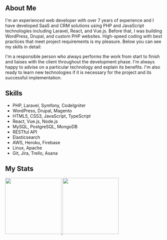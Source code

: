 ## About Me
 
I'm an experienced web developer with over 7 years of experience and I have developed SaaS and CRM solutions using PHP and JavaScript technologies including Laravel, React, and Vue.js. Before that, I was building WordPress, Drupal, and custom PHP websites. High-speed coding with best practices that meet project requirements is my pleasure. Below you can see my skills in detail:

I'm a responsible person who always performs the work from start to finish and liaises with the client throughout the development phase. I'm always happy to advise on a particular technology and explain its benefits. I'm also ready to learn new technologies if it is necessary for the project and its successful implementation.

## Skills

- PHP, Laravel, Symfony, CodeIgniter
- WordPress, Drupal, Magento
- HTML5, CSS3, JavaScript, TypeScript
- React, Vue.js, Node.js
- MySQL, PostgreSQL, MongoDB
- RESTful API
- Elasticsearch
- AWS, Heroku, Firebase
- Linux, Apache
- Git, Jira, Trello, Asana

## My Stats

<p>
<a href="https://github.com/lukesmith3091">
  <img height="180em" src="https://github-readme-stats-eight-theta.vercel.app/api?username=smiledev1230&show_icons=true&theme=algolia&include_all_commits=true&count_private=true"/>
  <img height="180em" src="https://github-readme-stats-eight-theta.vercel.app/api/top-langs/?username=lukesmith3091&layout=compact&langs_count=8&theme=algolia"/>
</a>
</p>
